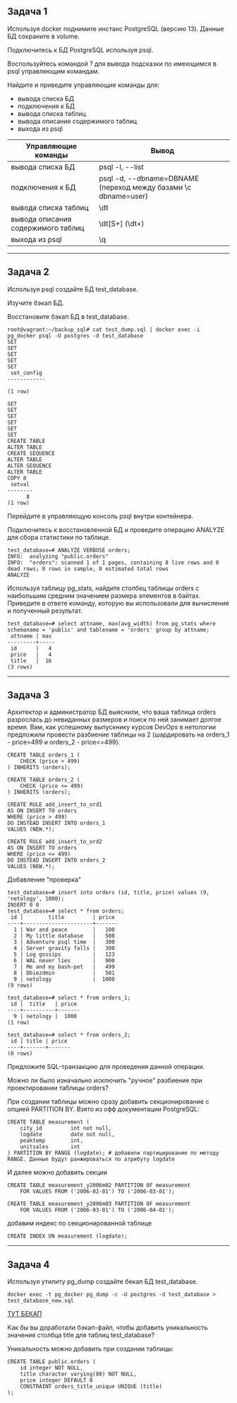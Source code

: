 ## Задача 1

Используя docker поднимите инстанс PostgreSQL (версию 13). Данные БД сохраните в volume.

Подключитесь к БД PostgreSQL используя psql.

Воспользуйтесь командой \? для вывода подсказки по имеющимся в psql управляющим командам.

Найдите и приведите управляющие команды для:

- вывода списка БД
- подключения к БД
- вывода списка таблиц
- вывода описания содержимого таблиц
- выхода из psql

Управляющие команды                 | Вывод
----------------------------------- | -------------
вывода списка БД                    | psql -l, --list
подключения к БД                    | psql -d, --dbname=DBNAME (переход между базами \c dbname=user)
вывода списка таблиц                | \dt
вывода описания содержимого таблиц  | \dt[S+]  (\dt+)
выхода из psql                      | \q

___________________________________________________________________________________________________________________________________________________

## Задача 2

Используя psql создайте БД test_database.

Изучите бэкап БД.

Восстановите бэкап БД в test_database.

```
root@vagrant:~/backup_sql# cat test_dump.sql | docker exec -i pg_docker psql -U postgres -d test_database
SET
SET
SET
SET
SET
 set_config
------------

(1 row)

SET
SET
SET
SET
SET
SET
CREATE TABLE
ALTER TABLE
CREATE SEQUENCE
ALTER TABLE
ALTER SEQUENCE
ALTER TABLE
COPY 8
 setval
--------
      8
(1 row)
```
Перейдите в управляющую консоль psql внутри контейнера.


Подключитесь к восстановленной БД и проведите операцию ANALYZE для сбора статистики по таблице.

```
test_database=# ANALYZE VERBOSE orders;
INFO:  analyzing "public.orders"
INFO:  "orders": scanned 1 of 1 pages, containing 8 live rows and 0 dead rows; 8 rows in sample, 8 estimated total rows
ANALYZE
```

Используя таблицу pg_stats, найдите столбец таблицы orders с наибольшим средним значением размера элементов в байтах.
Приведите в ответе команду, которую вы использовали для вычисления и полученный результат.

```
test_database=# select attname, max(avg_width) from pg_stats where schemaname = 'public' and tablename = 'orders' group by attname;
 attname | max
---------+-----
 id      |   4
 price   |   4
 title   |  16
(3 rows)
```


___________________________________________________________________________________________________________________________________________________________


## Задача 3

Архитектор и администратор БД выяснили, что ваша таблица orders разрослась до невиданных размеров и поиск по ней занимает долгое время. Вам, как успешному выпускнику курсов DevOps в нетологии предложили провести разбиение таблицы на 2 (шардировать на orders_1 - price>499 и orders_2 - price<=499).

```
CREATE TABLE orders_1 (
    CHECK (price > 499)
) INHERITS (orders);
  
CREATE TABLE orders_2 (
    CHECK (price <= 499)
) INHERITS (orders);

CREATE RULE add_insert_to_ord1 
AS ON INSERT TO orders
WHERE (price > 499)
DO INSTEAD INSERT INTO orders_1 
VALUES (NEW.*);

CREATE RULE add_insert_to_ord2 
AS ON INSERT TO orders
WHERE (price <= 499)
DO INSTEAD INSERT INTO orders_2 
VALUES (NEW.*);
```
Добавление "проверка"

```
test_database=# insert into orders (id, title, price) values (9, 'netology', 1000);
INSERT 0 0
test_database=# select * from orders;
 id |        title         | price
----+----------------------+-------
  1 | War and peace        |   100
  2 | My little database   |   500
  3 | Adventure psql time  |   300
  4 | Server gravity falls |   300
  5 | Log gossips          |   123
  6 | WAL never lies       |   900
  7 | Me and my bash-pet   |   499
  8 | Dbiezdmin            |   501
  9 | netology             |  1000
(9 rows)

test_database=# select * from orders_1;
 id |  title   | price
----+----------+-------
  9 | netology |  1000
(1 row)

test_database=# select * from orders_2;
 id | title | price
----+-------+-------
(0 rows)
```

Предложите SQL-транзакцию для проведения данной операции.

Можно ли было изначально исключить "ручное" разбиение при проектировании таблицы orders?

При создании таблицы можно сразу добавить секционирование с опцией PARTITION BY. Взято из офф документации PostgreSQL:

```
CREATE TABLE measurement (
    city_id         int not null,
    logdate         date not null,
    peaktemp        int,
    unitsales       int
) PARTITION BY RANGE (logdate); # добавили партицирование по методу RANGE. Данные будут ранжироваться по атрибуту logdate 
```
И далее можно добавить секции

```
CREATE TABLE measurement_y2006m02 PARTITION OF measurement
    FOR VALUES FROM ('2006-02-01') TO ('2006-03-01');

CREATE TABLE measurement_y2006m03 PARTITION OF measurement
    FOR VALUES FROM ('2006-03-01') TO ('2006-04-01');
```
добавим индекс по секционированной таблице

```
CREATE INDEX ON measurement (logdate);
```

__________________________________________________________________________________________________________________________________________________________

## Задача 4

Используя утилиту pg_dump создайте бекап БД test_database.
```
docker exec -t pg_docker pg_dump -c -U postgres -d test_database > test_database_new.sql
```
[ТУТ БЕКАП](https://github.com/avo1yanskiy/devops-netology/tree/main/virt-homeworks/6.4)

Как бы вы доработали бэкап-файл, чтобы добавить уникальность значения столбца title для таблиц test_database?

Уникальность можно добавить при создании таблицы:

```
CREATE TABLE public.orders (
    id integer NOT NULL,
    title character varying(80) NOT NULL,
    price integer DEFAULT 0
    CONSTRAINT orders_title_unique UNIQUE (title)
);
```
